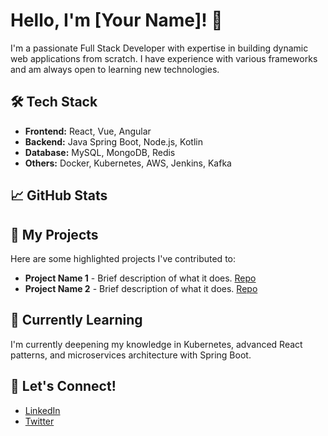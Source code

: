 # Hello, I'm [Your Name]! 👋
I'm a passionate Full Stack Developer with expertise in building dynamic web applications from scratch. I have experience with various frameworks and am always open to learning new technologies.

## 🛠️ Tech Stack
- **Frontend:** React, Vue, Angular
- **Backend:** Java Spring Boot, Node.js, Kotlin
- **Database:** MySQL, MongoDB, Redis
- **Others:** Docker, Kubernetes, AWS, Jenkins, Kafka

## 📈 GitHub Stats

## 🚀 My Projects
Here are some highlighted projects I've contributed to:
- **Project Name 1** - Brief description of what it does. [Repo](link)
- **Project Name 2** - Brief description of what it does. [Repo](link)

## 🌱 Currently Learning
I'm currently deepening my knowledge in Kubernetes, advanced React patterns, and microservices architecture with Spring Boot.

## 🤝 Let's Connect!
- [LinkedIn](https://www.linkedin.com/in/yourusername)
- [Twitter](https://twitter.com/yourusername)
